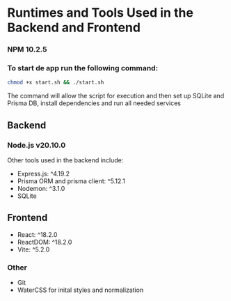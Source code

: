 # Runtimes and Tools Used in the Backend and Frontend

### NPM 10.2.5

### To start de app run the following command:

```bash
chmod +x start.sh && ./start.sh
```

The command will allow the script for execution and then set up SQLite and Prisma DB, install dependencies and run all needed services
  
## Backend

### Node.js v20.10.0

Other tools used in the backend include:
* Express.js: ^4.19.2
* Prisma ORM and prisma client: ^5.12.1
* Nodemon: ^3.1.0
* SQLite

## Frontend

* React: ^18.2.0
* ReactDOM: ^18.2.0
* Vite: ^5.2.0

### Other

* Git
* WaterCSS for inital styles and normalization

